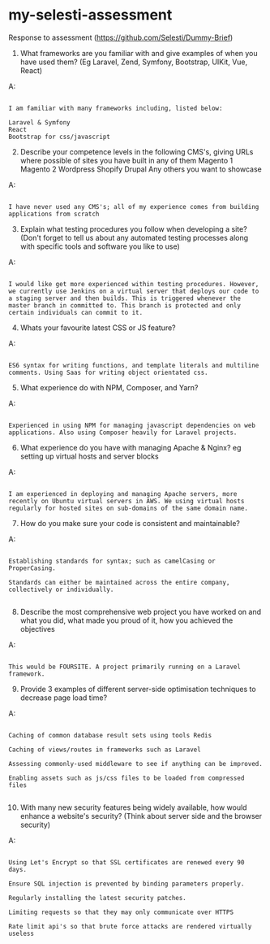 # my-selesti-assessment
Response to assessment (https://github.com/Selesti/Dummy-Brief)

1. What frameworks are you familiar with and give examples of when you have used them? (Eg Laravel, Zend, Symfony, Bootstrap, UIKit, Vue, React)

A: 

~~~~

I am familiar with many frameworks including, listed below:

Laravel & Symfony
React
Bootstrap for css/javascript

~~~~

2. Describe your competence levels in the following CMS's, giving URLs where possible of sites you have built in any of them
Magento 1
Magento 2
Wordpress
Shopify
Drupal
Any others you want to showcase

A:

~~~~

I have never used any CMS's; all of my experience comes from building applications from scratch

~~~~

3. Explain what testing procedures you follow when developing a site? (Don't forget to tell us about any automated testing processes along with specific tools and software you like to use)

A:

~~~~

I would like get more experienced within testing procedures. However, we currently use Jenkins on a virtual server that deploys our code to a staging server and then builds. This is triggered whenever the master branch in committed to. This branch is protected and only certain individuals can commit to it.

~~~~

4. Whats your favourite latest CSS or JS feature?

A:

~~~~

ES6 syntax for writing functions, and template literals and multiline comments. Using Saas for writing object orientated css.

~~~~

5. What experience do with NPM, Composer, and Yarn?

A:

~~~~

Experienced in using NPM for managing javascript dependencies on web applications. Also using Composer heavily for Laravel projects.

~~~~

6. What experience do you have with managing Apache & Nginx? eg setting up virtual hosts and server blocks

A:

~~~~

I am experienced in deploying and managing Apache servers, more recently on Ubuntu virtual servers in AWS. We using virtual hosts regularly for hosted sites on sub-domains of the same domain name.

~~~~

7. How do you make sure your code is consistent and maintainable?

A:

~~~~

Establishing standards for syntax; such as camelCasing or ProperCasing.

Standards can either be maintained across the entire company, collectively or individually. 


~~~~

8. Describe the most comprehensive web project you have worked on and what you did, what made you proud of it, how you achieved the objectives

A:

~~~~

This would be FOURSITE. A project primarily running on a Laravel framework.

~~~~

9. Provide 3 examples of different server-side optimisation techniques to decrease page load time?

A:

~~~~

Caching of common database result sets using tools Redis 

Caching of views/routes in frameworks such as Laravel

Assessing commonly-used middleware to see if anything can be improved.

Enabling assets such as js/css files to be loaded from compressed files


~~~~

10. With many new security features being widely available, how would enhance a website's security? (Think about server side and the browser security)

A: 

~~~~

Using Let's Encrypt so that SSL certificates are renewed every 90 days. 

Ensure SQL injection is prevented by binding parameters properly.

Regularly installing the latest security patches.

Limiting requests so that they may only communicate over HTTPS

Rate limit api's so that brute force attacks are rendered virtually useless



~~~~
